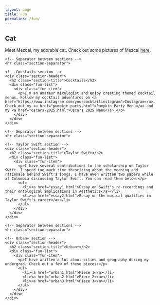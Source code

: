 ```yaml
---
layout: page
title: Fun
permalink: /fun/
---
```


<div class="container">
  <div class="fun-container">
    <!-- Cat section -->
    <div class="section-header">
      <h2 class="section-title">Cat</h2>
      <div class="fun-list">
        <div class="fun-item">
          <p>Meet Mezcal, my adorable cat. Check out some pictures of Mezcal <a href="mezcal.html">here</a>.</p>
        </div>
      </div>
    </div>

    <!-- Separator between sections -->
    <hr class="section-separator">

    <!-- Cocktails section -->
    <div class="section-header">
      <h2 class="section-title">Cocktails</h2>
      <div class="fun-list">
        <div class="fun-item">
          <p>I'm an amateur mixologist and enjoy creating themed cocktail menus. Follow my cocktail adventures on <a href="https://www.instagram.com/yourcocktailinstagram">Instagram</a>. Check out my <a href="pumpkin-party.html">Pumpkin Party Menu</a> and my <a href="oscars-2025.html">Oscars 2025 Menu</a>.</p>
        </div>
      </div>
    </div>

    <!-- Separator between sections -->
    <hr class="section-separator">

    <!-- Taylor Swift section -->
    <div class="section-header">
      <h2 class="section-title">Taylor Swift</h2>
      <div class="fun-list">
        <div class="fun-item">
          <p>I have several contributions to the scholarship on Taylor Swift. I spend too much time theorizing about the meaning and rationale behind Swift's songs. I have even written two papers while at Columbia discussing Taylor Swift. You can read them below:</p>
          <ul>
            <li><a href="essay1.html">Essay on Swift's re-recordings and their ontological implications in Aesthetics</a></li>
            <li><a href="essay2.html">Essay on the musical qualities in Taylor Swift's career</a></li>
          </ul>
        </div>
      </div>
    </div>

    <!-- Separator between sections -->
    <hr class="section-separator">

    <!-- Urban+ section -->
    <div class="section-header">
      <h2 class="section-title">Urban+</h2>
      <div class="fun-list">
        <div class="fun-item">
          <p>I have written a lot about cities and geography during my undergrad. Check out a few of these pieces:</p>
          <ul>
            <li><a href="urban1.html">Piece 1</a></li>
            <li><a href="urban2.html">Piece 2</a></li>
            <li><a href="urban3.html">Piece 3</a></li>
          </ul>
        </div>
      </div>
    </div>
  </div>
</div>
